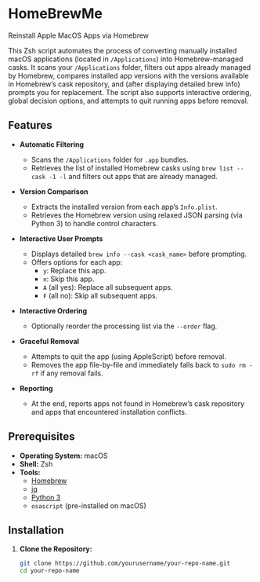 # HomeBrewMe
Reinstall Apple MacOS Apps via Homebrew

This Zsh script automates the process of converting manually installed macOS applications (located in `/Applications`) into Homebrew-managed casks. It scans your `/Applications` folder, filters out apps already managed by Homebrew, compares installed app versions with the versions available in Homebrew’s cask repository, and (after displaying detailed brew info) prompts you for replacement. The script also supports interactive ordering, global decision options, and attempts to quit running apps before removal.

## Features

- **Automatic Filtering**
  - Scans the `/Applications` folder for `.app` bundles.
  - Retrieves the list of installed Homebrew casks using `brew list --cask -1 -l` and filters out apps that are already managed.

- **Version Comparison**
  - Extracts the installed version from each app’s `Info.plist`.
  - Retrieves the Homebrew version using relaxed JSON parsing (via Python 3) to handle control characters.

- **Interactive User Prompts**
  - Displays detailed `brew info --cask <cask_name>` before prompting.
  - Offers options for each app:
    - `y`: Replace this app.
    - `n`: Skip this app.
    - `A` (all yes): Replace all subsequent apps.
    - `F` (all no): Skip all subsequent apps.

- **Interactive Ordering**
  - Optionally reorder the processing list via the `--order` flag.

- **Graceful Removal**
  - Attempts to quit the app (using AppleScript) before removal.
  - Removes the app file-by-file and immediately falls back to `sudo rm -rf` if any removal fails.

- **Reporting**
  - At the end, reports apps not found in Homebrew’s cask repository and apps that encountered installation conflicts.

## Prerequisites

- **Operating System:** macOS
- **Shell:** Zsh
- **Tools:**
  - [Homebrew](https://brew.sh/)
  - [jq](https://stedolan.github.io/jq/)
  - [Python 3](https://www.python.org/)
  - `osascript` (pre-installed on macOS)

## Installation

1. **Clone the Repository:**

   ```bash
   git clone https://github.com/yourusername/your-repo-name.git
   cd your-repo-name
